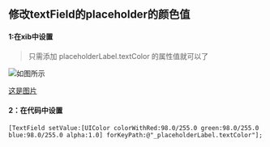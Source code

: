 ## 修改textField的placeholder的颜色值

#### 1:在xib中设置
> 只需添加 placeholderLabel.textColor 的属性值就可以了

![如图所示](http://7xrn7f.com1.z0.glb.clouddn.com/16-4-25/84482492.jpg)


[这是图片](http://7xrn7f.com1.z0.glb.clouddn.com/16-4-25/84482492.jpg)

#### 2：在代码中设置

	[TextField setValue:[UIColor colorWithRed:98.0/255.0 green:98.0/255.0 blue:98.0/255.0 alpha:1.0] forKeyPath:@"_placeholderLabel.textColor"];